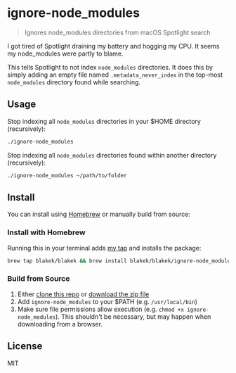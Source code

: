 # ignore-node_modules

> Ignores node_modules directories from macOS Spotlight search

I got tired of Spotlight draining my battery and hogging my CPU. It seems my node_modules were partly to blame.

This tells Spotlight to not index `node_modules` directories. It does this by simply adding an empty file named `.metadata_never_index` in the top-most `node_modules` directory found while searching.

## Usage

Stop indexing all `node_modules` directories in your \$HOME directory (recursively):

```bash
./ignore-node_modules
```

Stop indexing all `node_modules` directories found within another directory (recursively):

```bash
./ignore-node_modules ~/path/to/folder
```

## Install

You can install using [Homebrew](https://brew.sh/) or manually build from source:

### Install with Homebrew

Running this in your terminal adds [my tap](https://github.com/blakek/homebrew-blakek) and installs the package:

```bash
brew tap blakek/blakek && brew install blakek/blakek/ignore-node_modules
```

### Build from Source

1. Either [clone this repo](https://help.github.com/articles/cloning-a-repository/) or [download the zip file](https://github.com/blakek/ignore-node_modules/archive/master.zip)
2. Add `ignore-node_modules` to your \$PATH (e.g. `/usr/local/bin`)
3. Make sure file permissions allow execution (e.g. `chmod +x ignore-node_modules`). This shouldn't be necessary, but may happen when downloading from a browser.

## License

MIT
